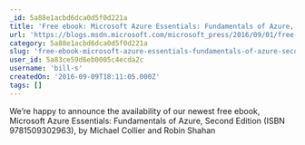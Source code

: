 ```yaml
---
_id: 5a88e1acbd6dca0d5f0d221a
title: 'Free ebook: Microsoft Azure Essentials: Fundamentals of Azure, Second Edition'
url: 'https://blogs.msdn.microsoft.com/microsoft_press/2016/09/01/free-ebook-microsoft-azure-essentials-fundamentals-of-azure-second-edition/'
category: 5a88e1acbd6dca0d5f0d221a
slug: 'free-ebook-microsoft-azure-essentials-fundamentals-of-azure-second-edition'
user_id: 5a83ce59d6eb0005c4ecda2c
username: 'bill-s'
createdOn: '2016-09-09T18:11:05.000Z'
tags: []
---
```


We’re happy to announce the availability of our newest free ebook, Microsoft Azure Essentials: Fundamentals of Azure, Second Edition (ISBN 9781509302963), by Michael Collier and Robin Shahan
